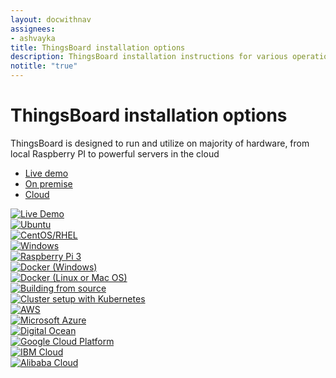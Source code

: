 ```yaml
---
layout: docwithnav
assignees:
- ashvayka
title: ThingsBoard installation options
description: ThingsBoard installation instructions for various operation systems and cloud platforms
notitle: "true"
---
```


<div class="installation-options">
    <div class="install-options-header">
       <div class="install-options-hero">
          <div class="container">
            <div class="install-options-hero-content">
                <h1>ThingsBoard installation options</h1>
                <div class="install-options-description">
                    <p>
                        ThingsBoard is designed to run and utilize on majority of hardware, from local Raspberry PI to powerful servers in the cloud
                    </p>
                </div>
            </div>
            <div class="deployment-container">
               <nav id="install-navigation" class="install-navigation">
                 <ul id="menu-install-navigation-1" class="menu">
                    <li id="menu-item-liveDemo" class="menu-item tb-live-demo">
                        <a href="javascript:void(0);" onClick="activateInstallSection('liveDemo')">Live demo</a>
                    </li>
                    <li id="menu-item-onPremise" class="menu-item tb-on-premise active">
                        <a href="javascript:void(0);" onClick="activateInstallSection('onPremise')">On premise</a>
                    </li>
                    <li id="menu-item-cloud" class="menu-item tb-cloud">
                        <a href="javascript:void(0);" onClick="activateInstallSection('cloud')">Cloud</a>
                    </li>
                 </ul>
               </nav>
                <div class="deployment-div">
                    <div class="container">
                        <div class="deployment-section deployment-live-demo" id="liveDemo">
                            <div class="deployment-cards">
                                <div class="deployment-cards-container">
                                    <div class="deployment-card-block">
                                        <a href="https://demo.thingsboard.io/signup">
                                            <span>
                                                <div class="deployment-logo">
                                                    <img width="" src="https://img.tbqa.cloud/sign-ce-img.svg" title="Live Demo" alt="Live Demo">
                                                 </div>
                                            </span>
                                        </a>
                                    </div>
                                </div>
                            </div>
                        </div>
                        <div class="deployment-section deployment-on-premise active" id="onPremise">
                           <div class="deployment-cards">
                                <div class="deployment-cards-container">
                                    <div class="deployment-card-block">
                                        <a href="/docs/user-guide/install/ubuntu/">
                                            <span>
                                                <div class="deployment-logo">
                                                    <img width="" src="https://img.tbqa.cloud/install/platform/ubuntu.svg" title="Ubuntu" alt="Ubuntu">
                                                 </div>
                                            </span>
                                        </a>
                                    </div>
                                    <div class="deployment-card-block">
                                        <a href="/docs/user-guide/install/rhel/">
                                            <span>
                                                <div class="deployment-logo">
                                                    <img width="" src="https://img.tbqa.cloud/install/platform/centos-redhat.svg" title="CentOS/RHEL" alt="CentOS/RHEL">
                                                 </div>
                                            </span>
                                        </a>
                                    </div>
                                    <div class="deployment-card-block">
                                        <a href="/docs/user-guide/install/windows/">
                                            <span>
                                                <div class="deployment-logo">
                                                    <img width="" src="https://img.tbqa.cloud/install/platform/windows.svg" title="Windows" alt="Windows">
                                                 </div>
                                            </span>
                                        </a>
                                    </div>
                                    <div class="deployment-card-block">
                                        <a href="/docs/user-guide/install/rpi/">
                                            <span>
                                                <div class="deployment-logo">
                                                    <img width="" src="https://img.tbqa.cloud/install/platform/rpi3.svg" title="Raspberry Pi 3" alt="Raspberry Pi 3">
                                                 </div>
                                            </span>
                                        </a>
                                    </div>
                                    <div class="deployment-card-block">
                                        <a href="/docs/user-guide/install/docker-windows/">
                                            <span>
                                                <div class="deployment-logo">
                                                    <img width="" src="https://img.tbqa.cloud/install/platform/docker-windows.svg" title="Docker (Windows)" alt="Docker (Windows)">
                                                 </div>
                                            </span>
                                        </a>
                                    </div>
                                    <div class="deployment-card-block">
                                        <a href="/docs/user-guide/install/docker/">
                                            <span>
                                                <div class="deployment-logo">
                                                    <img width="" src="https://img.tbqa.cloud/install/platform/docker-linux-macos.svg" title="Docker (Linux or Mac OS)" alt="Docker (Linux or Mac OS)">
                                                 </div>
                                            </span>
                                        </a>
                                    </div>
                                    <div class="deployment-card-block">
                                        <a href="/docs/user-guide/install/building-from-source/">
                                            <span>
                                                <div class="deployment-logo">
                                                    <img width="" src="https://img.tbqa.cloud/install/platform/sources.svg" title="Building from source" alt="Building from source">
                                                 </div>
                                            </span>
                                        </a>
                                    </div>
                                    <div class="deployment-card-block">
                                        <a href="/docs/user-guide/install/cluster-setup/">
                                            <span>
                                                <div class="deployment-logo">
                                                    <img width="" src="https://img.tbqa.cloud/install/platform/cluster-ce.svg" title="Cluster setup with Kubernetes" alt="Cluster setup with Kubernetes">
                                                 </div>
                                            </span>
                                        </a>
                                    </div>
                               </div>
                            </div>
                        </div>
                        <div class="deployment-section deployment-cloud" id="cloud">
                            <div class="deployment-cards">
                                <div class="deployment-cards-container">
                                    <div class="deployment-card-block">
                                        <a href="/docs/user-guide/install/aws/">
                                            <span>
                                                <div class="deployment-logo">
                                                    <img width="" src="https://img.tbqa.cloud/install/cloud/aws.svg" title="AWS" alt="AWS">
                                                 </div>
                                            </span>
                                        </a>
                                    </div>
                                    <div class="deployment-card-block">
                                        <a href="/docs/user-guide/install/azure/">
                                            <span>
                                                <div class="deployment-logo">
                                                    <img width="" src="https://img.tbqa.cloud/install/cloud/azure.svg" title="Microsoft Azure" alt="Microsoft Azure">
                                                 </div>
                                            </span>
                                        </a>
                                    </div>
                                    <div class="deployment-card-block">
                                        <a href="/docs/user-guide/install/digital-ocean/">
                                            <span>
                                                <div class="deployment-logo">
                                                    <img width="" src="https://img.tbqa.cloud/install/cloud/digitalocean.svg" title="Digital Ocean" alt="Digital Ocean">
                                                 </div>
                                            </span>
                                        </a>
                                    </div>
                                    <div class="deployment-card-block">
                                        <a href="/docs/user-guide/install/gcp/">
                                            <span>
                                                <div class="deployment-logo">
                                                    <img width="" src="https://img.tbqa.cloud/install/cloud/gcp.svg" title="Google Cloud Platform" alt="Google Cloud Platform">
                                                 </div>
                                            </span>
                                        </a>
                                    </div>
                                    <div class="deployment-card-block">
                                        <a href="/docs/user-guide/install/ibm-cloud/">
                                            <span>
                                                <div class="deployment-logo coming-soon">
                                                    <img width="" src="https://img.tbqa.cloud/install/cloud/ibm-cloud.png" title="IBM Cloud" alt="IBM Cloud">
                                                 </div>
                                            </span>
                                        </a>
                                    </div>
                                    <div class="deployment-card-block">
                                        <a href="/docs/user-guide/install/alibaba-cloud/">
                                            <span>
                                                <div class="deployment-logo coming-soon">
                                                    <img width="" src="https://img.tbqa.cloud/install/cloud/alibaba-cloud.jpg" title="Alibaba Cloud" alt="Alibaba Cloud">
                                                 </div>
                                            </span>
                                        </a>
                                    </div>
                               </div>
                            </div>
                        </div>
                    </div>
                </div>
            </div>
          </div>
       </div>
    </div>
</div>


<script type="text/javascript">

    jqueryDefer(function () {
        window.addEventListener('popstate', onPopStateCeInstallOptions);
        onPopStateCeInstallOptions();
    });

    function activateInstallSection(id) {
        var param = 'ceInstallType';
        var params = Qs.parse(window.location.search, { ignoreQueryPrefix: true });
        params[param] = id;
        var newurl = window.location.protocol + "//" + window.location.host + window.location.pathname + '?' + Qs.stringify(params);
        if (window.location.hash) {
            newurl += window.location.hash;
        }
        window.history.pushState({ path: newurl }, '', newurl);
        selectTargetCeInstallOption(id);
    }
    
    function onPopStateCeInstallOptions() {
            var params = Qs.parse(window.location.search, { ignoreQueryPrefix: true });
            var targetId = params['ceInstallType'];
            if (!targetId) {
                targetId = 'onPremise';
            }
            selectTargetCeInstallOption(targetId);
    }
        
    function selectTargetCeInstallOption(targetId) {
         $("li.menu-item").removeClass("active");
         $("li.menu-item#menu-item-"+targetId).addClass("active");
         $('.deployment-div .deployment-section').removeClass("active");
         $('.deployment-div .deployment-section#'+targetId).addClass("active");
    }

</script>
